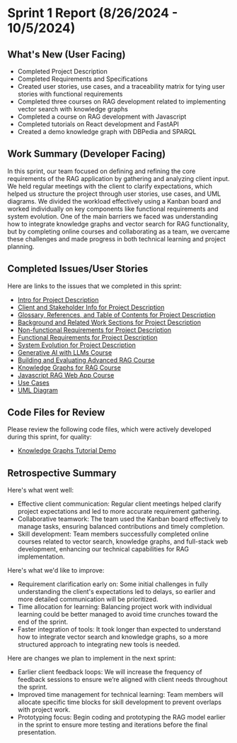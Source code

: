 # Sprint 1 Report (8/26/2024 - 10/5/2024)

## What's New (User Facing)
* Completed Project Description
* Completed Requirements and Specifications
* Created user stories, use cases, and a traceability matrix for tying user stories with functional requirements
* Completed three courses on RAG development related to implementing vector search with knowledge graphs
* Completed a course on RAG development with Javascript
* Completed tutorials on React development and FastAPI
* Created a demo knowledge graph with DBPedia and SPARQL

## Work Summary (Developer Facing)
In this sprint, our team focused on defining and refining the core requirements of the RAG application by gathering and analyzing client input. We held regular meetings with the client to clarify expectations, which helped us structure the project through user stories, use cases, and UML diagrams. We divided the workload effectively using a Kanban board and worked individually on key components like functional requirements and system evolution. One of the main barriers we faced was understanding how to integrate knowledge graphs and vector search for RAG functionality, but by completing online courses and collaborating as a team, we overcame these challenges and made progress in both technical learning and project planning.

## Completed Issues/User Stories
Here are links to the issues that we completed in this sprint:

 * [Intro for Project Description](https://github.com/mollyiverson/ACME10-HE-RAGApp/issues/1)
 * [Client and Stakeholder Info for Project Description](https://github.com/mollyiverson/ACME10-HE-RAGApp/issues/4)
 * [Glossary, References, and Table of Contents for Project Description](https://github.com/mollyiverson/ACME10-HE-RAGApp/issues/5)
 * [Background and Related Work Sections for Project Description](https://github.com/mollyiverson/ACME10-HE-RAGApp/issues/2)
 * [Non-functional Requirements for Project Description](https://github.com/mollyiverson/ACME10-HE-RAGApp/issues/8)
 * [Functional Requirements for Project Description](https://github.com/mollyiverson/ACME10-HE-RAGApp/issues/7)
 * [System Evolution for Project Description](https://github.com/mollyiverson/ACME10-HE-RAGApp/issues/9)
 * [Generative AI with LLMs Course](https://github.com/mollyiverson/ACME10-HE-RAGApp/issues/24)
 * [Building and Evaluating Advanced RAG Course](https://github.com/mollyiverson/ACME10-HE-RAGApp/issues/20)
 * [Knowledge Graphs for RAG Course](https://github.com/mollyiverson/ACME10-HE-RAGApp/issues/12)
 * [Javascript RAG Web App Course](https://github.com/mollyiverson/ACME10-HE-RAGApp/issues/16)
 * [Use Cases](https://github.com/mollyiverson/ACME10-HE-RAGApp/issues/6)
 * [UML Diagram](https://github.com/mollyiverson/ACME10-HE-RAGApp/issues/10)
 
## Code Files for Review
Please review the following code files, which were actively developed during this sprint, for quality:
 * [Knowledge Graphs Tutorial Demo](https://github.com/chandyego84/ACME10-HE-RAGApp/blob/main/docs/code-guides/Knowledge_Graphs.ipynb)
 
## Retrospective Summary
Here's what went well:
* Effective client communication: Regular client meetings helped clarify project expectations and led to more accurate requirement gathering.
* Collaborative teamwork: The team used the Kanban board effectively to manage tasks, ensuring balanced contributions and timely completion.
* Skill development: Team members successfully completed online courses related to vector search, knowledge graphs, and full-stack web development, enhancing our technical capabilities for RAG implementation.

Here's what we'd like to improve:
* Requirement clarification early on: Some initial challenges in fully understanding the client's expectations led to delays, so earlier and more detailed communication will be prioritized.
* Time allocation for learning: Balancing project work with individual learning could be better managed to avoid time crunches toward the end of the sprint.
* Faster integration of tools: It took longer than expected to understand how to integrate vector search and knowledge graphs, so a more structured approach to integrating new tools is needed.

  
Here are changes we plan to implement in the next sprint:
* Earlier client feedback loops: We will increase the frequency of feedback sessions to ensure we’re aligned with client needs throughout the sprint.
* Improved time management for technical learning: Team members will allocate specific time blocks for skill development to prevent overlaps with project work.
* Prototyping focus: Begin coding and prototyping the RAG model earlier in the sprint to ensure more testing and iterations before the final presentation.






